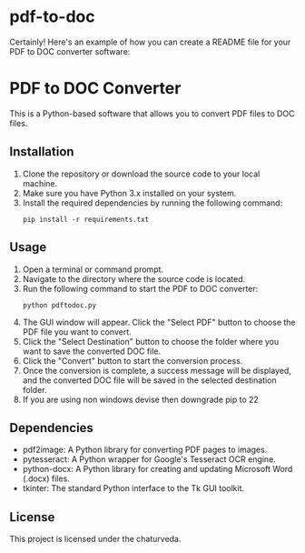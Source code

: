 # pdf-to-doc
Certainly! Here's an example of how you can create a README file for your PDF to DOC converter software:

# PDF to DOC Converter

This is a Python-based software that allows you to convert PDF files to DOC files.

## Installation

1. Clone the repository or download the source code to your local machine.
2. Make sure you have Python 3.x installed on your system.
3. Install the required dependencies by running the following command:
   ```
   pip install -r requirements.txt
   ```

## Usage

1. Open a terminal or command prompt.
2. Navigate to the directory where the source code is located.
3. Run the following command to start the PDF to DOC converter:
   ```
   python pdftodoc.py
   ```
4. The GUI window will appear. Click the "Select PDF" button to choose the PDF file you want to convert.
5. Click the "Select Destination" button to choose the folder where you want to save the converted DOC file.
6. Click the "Convert" button to start the conversion process.
7. Once the conversion is complete, a success message will be displayed, and the converted DOC file will be saved in the selected destination folder.
8. If you are using non windows devise then downgrade pip to 22

## Dependencies

- pdf2image: A Python library for converting PDF pages to images.
- pytesseract: A Python wrapper for Google's Tesseract OCR engine.
- python-docx: A Python library for creating and updating Microsoft Word (.docx) files.
- tkinter: The standard Python interface to the Tk GUI toolkit.

## License

This project is licensed under the chaturveda.
